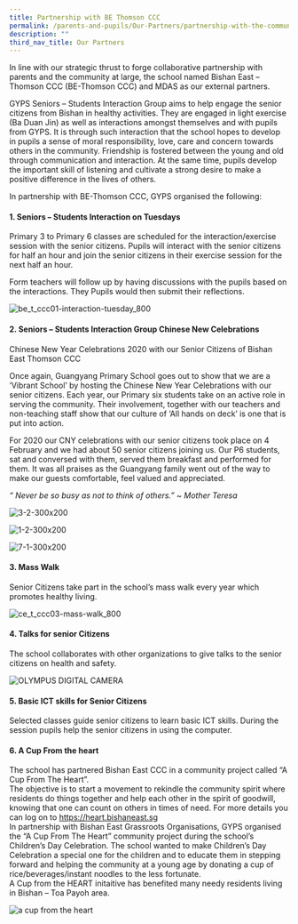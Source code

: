 ```yaml
---
title: Partnership with BE Thomson CCC
permalink: /parents-and-pupils/Our-Partners/partnership-with-the-community
description: ""
third_nav_title: Our Partners
---
```


In line with our strategic thrust to forge collaborative partnership with parents and the community at large, the school named Bishan East – Thomson CCC (BE-Thomson CCC) and MDAS as our external partners. 

GYPS Seniors – Students Interaction Group aims to help engage the senior citizens from Bishan in healthy activities. They are engaged in light exercise (Ba Duan Jin) as well as interactions amongst themselves and with pupils from GYPS. It is through such interaction that the school hopes to develop in pupils a sense of moral responsibility, love, care and concern towards others in the community. Friendship is fostered between the young and old through communication and interaction. At the same time, pupils develop the important skill of listening and cultivate a strong desire to make a positive difference in the lives of others.

In partnership with BE-Thomson CCC, GYPS organised the following:

#### 1\. Seniors – Students Interaction on Tuesdays

Primary 3 to Primary 6 classes are scheduled for the interaction/exercise session with the senior citizens. Pupils will interact with the senior citizens for half an hour and join the senior citizens in their exercise session for the next half an hour.

Form teachers will follow up by having discussions with the pupils based on the interactions. They Pupils would then submit their reflections.

![be_t_ccc01-interaction-tuesday_800](https://www.guangyangpri.moe.edu.sg/wp-content/uploads/2020/11/be_t_ccc01-interaction-tuesday_800.jpg "be_t_ccc01-interaction-tuesday_800")

#### 2\. Seniors – Students Interaction Group Chinese New Celebrations

Chinese New Year Celebrations 2020 with our Senior Citizens of Bishan East Thomson CCC

Once again, Guangyang Primary School goes out to show that we are a ‘Vibrant School’ by hosting the Chinese New Year Celebrations with our senior citizens. Each year, our Primary six students take on an active role in serving the community. Their involvement, together with our teachers and non-teaching staff show that our culture of ‘All hands on deck’ is one that is put into action.

For 2020 our CNY celebrations with our senior citizens took place on 4 February and we had about 50 senior citizens joining us. Our P6 students, sat and conversed with them, served them breakfast and performed for them. It was all praises as the Guangyang family went out of the way to make our guests comfortable, feel valued and appreciated.

_“ Never be so busy as not to think of others.”_ _~_ _Mother Teresa_

![3-2-300x200](https://www.guangyangpri.moe.edu.sg/wp-content/uploads/2020/11/3-2-300x200-1.jpg "3-2-300x200")

![1-2-300x200](https://www.guangyangpri.moe.edu.sg/wp-content/uploads/2020/11/1-2-300x200-1.jpg "1-2-300x200")

![7-1-300x200](https://www.guangyangpri.moe.edu.sg/wp-content/uploads/2020/11/7-1-300x200-1.jpg "7-1-300x200")

#### 3\. Mass Walk

Senior Citizens take part in the school’s mass walk every year which promotes healthy living.

![ce_t_ccc03-mass-walk_800](https://www.guangyangpri.moe.edu.sg/wp-content/uploads/2020/11/ce_t_ccc03-mass-walk_800.jpg "ce_t_ccc03-mass-walk_800")

#### 4\. Talks for senior Citizens

The school collaborates with other organizations to give talks to the senior citizens on health and safety.

![OLYMPUS DIGITAL CAMERA](https://www.guangyangpri.moe.edu.sg/wp-content/uploads/2020/11/senoir-c-talk-450.jpg "OLYMPUS DIGITAL CAMERA")

#### 5\. Basic ICT skills for Senior Citizens

Selected classes guide senior citizens to learn basic ICT skills. During the session pupils help the senior citizens in using the computer.

#### 6\. A Cup From the heart

The school has partnered Bishan East CCC in a community project called “A Cup From The Heart”.  
The objective is to start a movement to rekindle the community spirit where residents do things together and help each other in the spirit of goodwill, knowing that one can count on others in times of need. For more details you can log on to https://heart.bishaneast.sg  
In partnership with Bishan East Grassroots Organisations, GYPS organised the “A Cup From The Heart” community project during the school’s Children’s Day Celebration. The school wanted to make Children’s Day Celebration a special one for the children and to educate them in stepping forward and helping the community at a young age by donating a cup of rice/beverages/instant noodles to the less fortunate.  
A Cup from the HEART initaitive has benefited many needy residents living in Bishan – Toa Payoh area.

![a cup from the heart](https://www.guangyangpri.moe.edu.sg/wp-content/uploads/2020/11/a-cup-from-the-heart.jpg "a cup from the heart")
